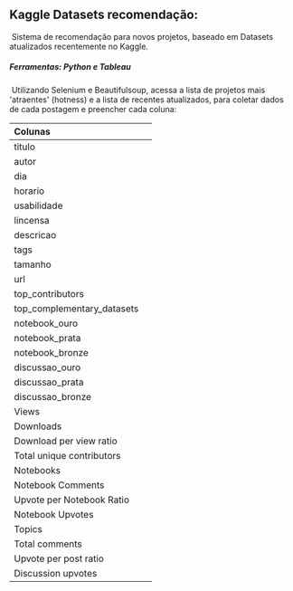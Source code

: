 ## Kaggle Datasets recomendação:

 

​	Sistema de recomendação para novos projetos,  baseado em Datasets atualizados recentemente no Kaggle.

##### Ferramentas: Python e Tableau

​	Utilizando Selenium e Beautifulsoup, acessa a lista de projetos mais 'atraentes' (hotness) e a lista de recentes atualizados, para coletar dados de cada postagem e preencher cada coluna:

| Colunas                    |      |
| :------------------------- | ---- |
| titulo                     |      |
| autor                      |      |
| dia                        |      |
| horario                    |      |
| usabilidade                |      |
| lincensa                   |      |
| descricao                  |      |
| tags                       |      |
| tamanho                    |      |
| url                        |      |
| top_contributors           |      |
| top_complementary_datasets |      |
| notebook_ouro              |      |
| notebook_prata             |      |
| notebook_bronze            |      |
| discussao_ouro             |      |
| discussao_prata            |      |
| discussao_bronze           |      |
| Views                      |      |
| Downloads                  |      |
| Download per view ratio    |      |
| Total unique contributors  |      |
| Notebooks                  |      |
| Notebook Comments          |      |
| Upvote per Notebook Ratio  |      |
| Notebook Upvotes           |      |
| Topics                     |      |
| Total comments             |      |
| Upvote per post ratio      |      |
| Discussion upvotes         |      |

